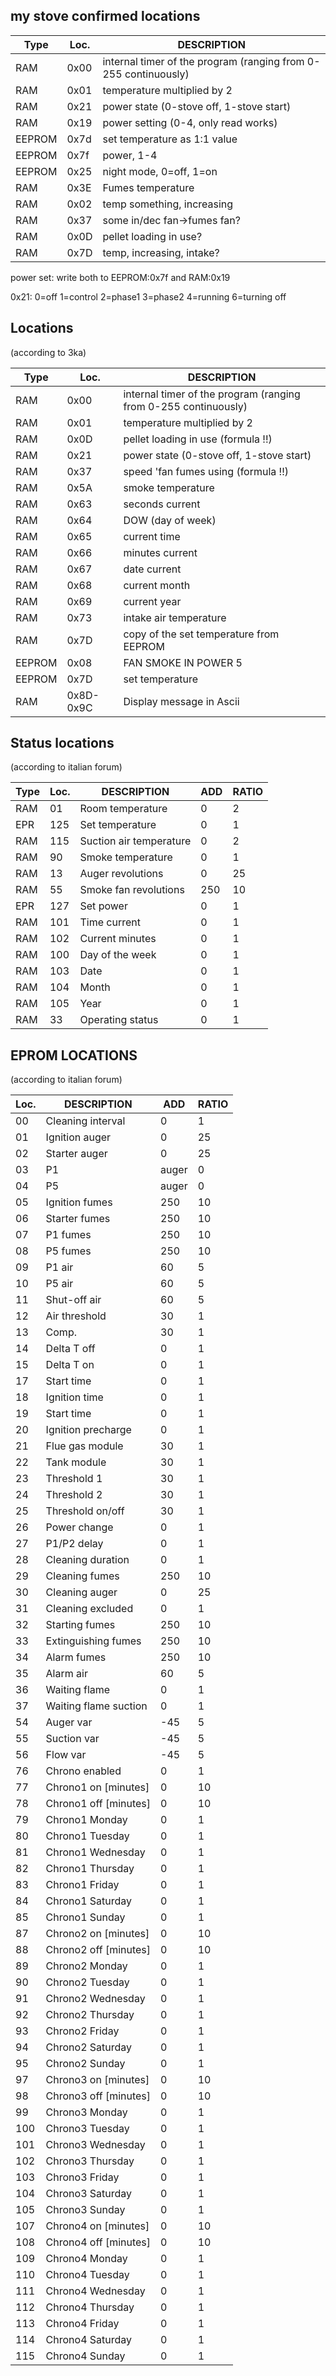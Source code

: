 ## my stove confirmed locations 

| Type | Loc. | DESCRIPTION |
|------|------|-------------|
| RAM | 0x00 | internal timer of the program (ranging from 0-255 continuously) | 
| RAM | 0x01 | temperature multiplied by 2 | 
| RAM | 0x21 | power state (0-stove off, 1-stove start) | 
| RAM | 0x19 | power setting (0-4, only read works) | 
| EEPROM | 0x7d | set temperature as 1:1 value | 
| EEPROM | 0x7f | power, 1-4 | 
| EEPROM | 0x25 | night mode, 0=off, 1=on |
| RAM | 0x3E | Fumes temperature | 
| RAM | 0x02 | temp something, increasing |
| RAM | 0x37 | some in/dec fan->fumes fan? |
| RAM | 0x0D | pellet loading in use?  | 
| RAM | 0x7D | temp, increasing, intake? | 

power set: write both to EEPROM:0x7f and RAM:0x19


0x21:
0=off
1=control
2=phase1
3=phase2
4=running
6=turning off



## Locations 
(according to 3ka)

| Type | Loc. | DESCRIPTION |
|------|------|-------------|
| RAM | 0x00 | internal timer of the program (ranging from 0-255 continuously) | 
| RAM | 0x01 | temperature multiplied by 2 | 
| RAM | 0x0D | pellet loading in use (formula !!) | 
| RAM | 0x21 | power state (0-stove off, 1-stove start) | 
| RAM | 0x37 | speed 'fan fumes using (formula !!) | 
| RAM | 0x5A | smoke temperature | 
| RAM | 0x63 | seconds current | 
| RAM | 0x64 | DOW (day of week) | 
| RAM | 0x65 | current time | 
| RAM | 0x66 | minutes current | 
| RAM | 0x67 | date current | 
| RAM | 0x68 | current month | 
| RAM | 0x69 | current year | 
| RAM | 0x73 | intake air temperature | 
| RAM | 0x7D | copy of the set temperature from EEPROM | 
| EEPROM | 0x08 | FAN SMOKE IN POWER 5 | 
| EEPROM | 0x7D | set temperature | 
| RAM |0x8D-0x9C | Display message in Ascii|


## Status locations
(according to italian forum)


| Type | Loc. | DESCRIPTION | ADD | RATIO |
|------|------|-------------|-----|-------|
| RAM | 01 | Room temperature | 0 | 2 | 
| EPR | 125 | Set temperature | 0 | 1| 
| RAM | 115 | Suction air temperature | 0 | 2 | 
| RAM | 90 | Smoke temperature | 0 | 1 | 
| RAM | 13 | Auger revolutions | 0 | 25 | 
| RAM | 55 | Smoke fan revolutions | 250 | 10 | 
| EPR | 127 | Set power | 0 | 1 | 
| RAM | 101 | Time current | 0 | 1 | 
| RAM | 102 | Current minutes | 0 | 1 | 
| RAM | 100 | Day of the week | 0 | 1 | 
| RAM | 103 | Date | 0 | 1 | 
| RAM | 104 | Month | 0 | 1 | 
| RAM | 105 | Year | 0 | 1 | 
| RAM | 33 | Operating status | 0 | 1 | 



## EPROM LOCATIONS

(according to italian forum)

| Loc. | DESCRIPTION | ADD | RATIO |
|------|-------------|-----|-------|
| 00 | Cleaning interval | 0 | 1 |
| 01 | Ignition auger | 0 | 25 |
| 02 | Starter auger | 0 | 25 |
| 03 | P1 | auger | 0 | 25 |
| 04 | P5 | auger | 0 | 25 |
| 05 | Ignition fumes | 250 | 10 |
| 06 | Starter fumes | 250 | 10 |
| 07 | P1 fumes | 250 | 10 |
| 08 | P5 fumes | 250 | 10 |
| 09 | P1 air | 60 | 5 |
| 10 | P5 air | 60 | 5 |
| 11 | Shut-off air | 60 | 5 |
| 12 | Air threshold | 30 | 1 |
| 13 | Comp. | 30 | 1 |
| 14 | Delta T off | 0 | 1 |
| 15 | Delta T on | 0 | 1 |
| 17 | Start time | 0 | 1 |
| 18 | Ignition time | 0 | 1 |
| 19 | Start time | 0 | 1 |
| 20 | Ignition precharge | 0 | 1 |
| 21 | Flue gas module | 30 | 1 |
| 22 | Tank module | 30 | 1 |
| 23 | Threshold 1 | 30 | 1 |
| 24 | Threshold 2 | 30 | 1 |
| 25 | Threshold on/off | 30 | 1 |
| 26 | Power change | 0 | 1 |
| 27 | P1/P2 delay | 0 | 1 |
| 28 | Cleaning duration | 0 | 1 |
| 29 | Cleaning fumes | 250 | 10 |
| 30 | Cleaning auger | 0 | 25 |
| 31 | Cleaning excluded | 0 | 1 |
| 32 | Starting fumes | 250 | 10 |  |
| 33 | Extinguishing fumes | 250 | 10 |
| 34 | Alarm fumes | 250 | 10 |
| 35 | Alarm air | 60 | 5 |
| 36 | Waiting flame | 0 | 1 |
| 37 | Waiting flame suction | 0 | 1 |  |
| 54 | Auger var | -45 | 5 |
| 55 | Suction var | -45 | 5 |
| 56 | Flow var | -45 | 5 |
| 76 | Chrono enabled | 0 | 1 |
| 77 | Chrono1  on  [minutes] | 0 | 10 |
| 78 | Chrono1 off [minutes] | 0 | 10 |
| 79 | Chrono1 Monday | 0 | 1 |
| 80 | Chrono1 Tuesday | 0 | 1 |
| 81 | Chrono1 Wednesday | 0 | 1 |
| 82 | Chrono1 Thursday | 0 | 1 |
| 83 | Chrono1 Friday | 0 | 1 |
| 84 | Chrono1 Saturday | 0 | 1 |
| 85 | Chrono1 Sunday | 0 | 1 |
| 87 | Chrono2 on [minutes] | 0 | 10 |
| 88 | Chrono2 off [minutes] | 0 | 10 |
| 89 | Chrono2 Monday | 0 | 1 |
| 90 | Chrono2 Tuesday | 0 | 1 |
| 91 | Chrono2 Wednesday | 0 | 1 |
| 92 | Chrono2 Thursday | 0 | 1 |
| 93 | Chrono2 Friday | 0 | 1 |
| 94 | Chrono2 Saturday | 0 | 1 |
| 95 | Chrono2 Sunday | 0 | 1 |
| 97 | Chrono3 on  [minutes] | 0 | 10 |
| 98 | Chrono3 off [minutes] | 0 | 10 |
| 99 | Chrono3 Monday | 0 | 1 |
| 100 | Chrono3 Tuesday | 0 | 1 |
| 101 | Chrono3 Wednesday | 0 | 1 |
| 102 | Chrono3 Thursday | 0 | 1 |
| 103 | Chrono3 Friday | 0 | 1 |
| 104 | Chrono3 Saturday | 0 | 1 |
| 105 | Chrono3 Sunday | 0 | 1 |
| 107 | Chrono4 on [minutes] | 0 | 10 |
| 108 | Chrono4 off [minutes] | 0 | 10 |
| 109 | Chrono4 Monday | 0 | 1 |
| 110 | Chrono4 Tuesday | 0 | 1 |
| 111 | Chrono4 Wednesday | 0 | 1 |
| 112 | Chrono4 Thursday | 0 | 1 |
| 113 | Chrono4 Friday | 0 | 1 |
| 114 | Chrono4 Saturday | 0 | 1 |
| 115 | Chrono4 Sunday | 0 | 1